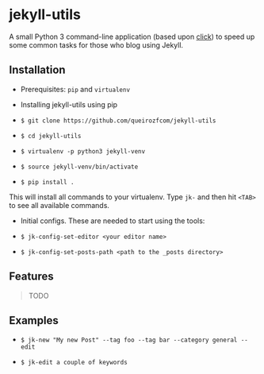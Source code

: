 jekyll-utils
=======

A small Python 3 command-line application (based upon [click](http://click.pocoo.org/6/)) to speed up some common tasks for those who blog using Jekyll.

## Installation

- Prerequisites: `pip` and `virtualenv`

- Installing jekyll-utils using pip

 - `$ git clone https://github.com/queirozfcom/jekyll-utils`
 - `$ cd jekyll-utils`
 - `$ virtualenv -p python3 jekyll-venv`
 - `$ source jekyll-venv/bin/activate`
 - `$ pip install .`

 This will install all commands to your virtualenv. Type `jk-` and then hit `<TAB>` to see all available commands.

- Initial configs. These are needed to start using the tools:

 - `$ jk-config-set-editor <your editor name>`
 - `$ jk-config-set-posts-path <path to the _posts directory>`

## Features

> TODO

## Examples

- `$ jk-new "My new Post" --tag foo --tag bar --category general --edit`

- `$ jk-edit a couple of keywords`


